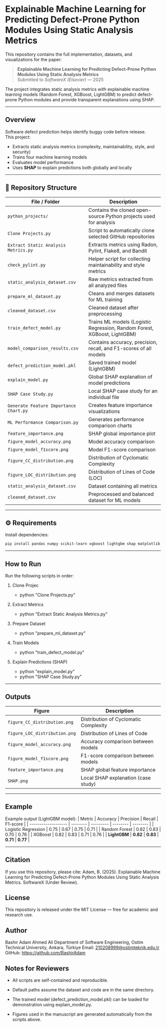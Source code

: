 # Explainable Machine Learning for Predicting Defect-Prone Python Modules Using Static Analysis Metrics

This repository contains the full implementation, datasets, and visualizations for the paper:

> **Explainable Machine Learning for Predicting Defect-Prone Python Modules Using Static Analysis Metrics**  
> Submitted to *SoftwareX (Elsevier)* — 2025  

The project integrates static analysis metrics with explainable machine learning models (Random Forest, XGBoost, LightGBM) to predict defect-prone Python modules and provide transparent explanations using SHAP.

---

##  Overview

Software defect prediction helps identify buggy code before release.  
This project:
- Extracts static analysis metrics (complexity, maintainability, style, and security)
- Trains four machine learning models
- Evaluates model performance
- Uses **SHAP** to explain predictions both globally and locally

---

## 📂 Repository Structure

| File / Folder | Description |
|----------------|-------------|
| `python_projects/` | Contains the cloned open-source Python projects used for analysis |
| `Clone Projects.py` | Script to automatically clone selected GitHub repositories |
| `Extract Static Analysis Metrics.py` | Extracts metrics using Radon, Pylint, Flake8, and Bandit |
| `check_pylint.py` | Helper script for collecting maintainability and style metrics |
| `static_analysis_dataset.csv` | Raw metrics extracted from all analyzed files |
| `prepare_ml_dataset.py` | Cleans and merges datasets for ML training |
| `cleaned_dataset.csv` | Cleaned dataset after preprocessing |
| `train_defect_model.py` | Trains ML models (Logistic Regression, Random Forest, XGBoost, LightGBM) |
| `model_comparison_results.csv` | Contains accuracy, precision, recall, and F1-scores of all models |
| `defect_prediction_model.pkl` | Saved trained model (LightGBM) |
| `explain_model.py` | Global SHAP explanation of model predictions |
| `SHAP Case Study.py` | Local SHAP case study for an individual file |
| `Generate Feature Importance Chart.py` | Creates feature importance visualizations |
| `ML Performance Comparison.py` | Generates performance comparison charts |
| `feature_importance.png` | SHAP global importance plot |
| `figure_model_accuracy.png` | Model accuracy comparison |
| `figure_model_f1score.png` | Model F1-score comparison |
| `figure_CC_distribution.png` | Distribution of Cyclomatic Complexity |
| `figure_LOC_distribution.png` | Distribution of Lines of Code (LOC) |
| `static_analysis_dataset.csv` | Dataset containing all metrics |
| `cleaned_dataset.csv` | Preprocessed and balanced dataset for ML models |

---

## ⚙️ Requirements

Install dependencies:

```bash
pip install pandas numpy scikit-learn xgboost lightgbm shap matplotlib seaborn radon pylint flake8 bandit tqdm 
```

---

## How to Run
Run the following scripts in order:

1. Clone Projec
   - python "Clone Projects.py"
2. Extract Metrics
   - python "Extract Static Analysis Metrics.py"
3. Prepare Dataset
   - python "prepare_ml_dataset.py"
4. Train Models
   - python "train_defect_model.py"

5. Explain Predictions (SHAP)
   - python "explain_model.py"
   - python "SHAP Case Study.py"

---

## Outputs

| Figure                        | Description                           |
| ----------------------------- | ------------------------------------- |
| `figure_CC_distribution.png`  | Distribution of Cyclomatic Complexity |
| `figure_LOC_distribution.png` | Distribution of Lines of Code         |
| `figure_model_accuracy.png`   | Accuracy comparison between models    |
| `figure_model_f1score.png`    | F1-score comparison between models    |
| `feature_importance.png`      | SHAP global feature importance        |
| `SHAP.png`                    | Local SHAP explanation (case study)   |

---

## Example

Example output (LightGBM model):
| Metric              | Accuracy | Precision | Recall   | F1-score |
| ------------------- | -------- | --------- | -------- | -------- |
| Logistic Regression | 0.75     | 0.67      | 0.75     | 0.71     |
| Random Forest       | 0.82     | 0.83      | 0.70     | 0.76     |
| XGBoost             | 0.82     | 0.83      | 0.71     | 0.76     |
| **LightGBM**        | **0.82** | **0.83**  | **0.71** | **0.77** |

---

## Citation

If you use this repository, please cite:
Adam, B. (2025). Explainable Machine Learning for Predicting Defect-Prone Python Modules Using Static Analysis Metrics. SoftwareX (Under Review).

## License

This repository is released under the MIT License — free for academic and research use.

## Author

Bashir Adam Ahmed Ali
Department of Software Engineering,
Ostim Technical University, Ankara, Türkiye
Email: 210208999@ostimteknik.edu.tr
GitHub: https://github.com/BashirAdam

## Notes for Reviewers 

- All scripts are self-contained and reproducible.

- Default paths assume the dataset and code are in the same directory.

- The trained model (defect_prediction_model.pkl) can be loaded for demonstration using explain_model.py.

- Figures used in the manuscript are generated automatically from the scripts above.

